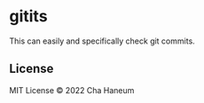 # gitits
This can easily and specifically check git commits.

## License
MIT License &copy; 2022 Cha Haneum